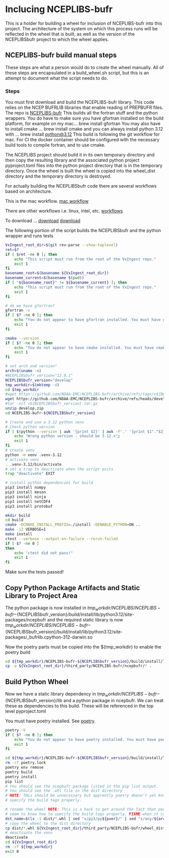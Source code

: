 # Inclucing NCEPLIBS-bufr

This is a holder for building a wheel for inclusion of NCEPLIBS-bufr into this project.
The architecture of the system on which this process runs will be reflected in the wheel
that is built, as well as the version of the NCEPLIBSbufr project to which the wheel applies.

## NCEPLIBS-bufr build manual steps

These steps are what a person would do to create the wheel manually. All of these steps are
encapsulated in a build_wheel.sh script, but this is an attempt to document what the
script needs to do.

### Steps

You must first download and build the NCEPLIBS-bufr library.
This code relies on the NCEP BUFRLIB libraries that enable reading of PREPBUFR files.
The repo is [NCEPLIBS-bufr](https://github.com/NOAA-EMC/NCEPLIBS-bufr)
This builds all the fortran stuff and the python wrappers. You do have to make sure
you have gfortran installed on the build platform, for example on my mac... brew install gfortran
You may also have to install cmake ... brew install cmake
and you can always install python 3.12 with ... brew install python@3.12
This build is following the git workflow for mac. For CI the docker container should be configured
with the necessary build tools to compile fortran, and to use cmake.

The NCEPLIBS project should build it in its own temporary directory and then copy the
resulting library and the associated python project pyproject.toml files into the python
project directory that is in the temporary directory. Once the wheel is built the wheel is
copied into the wheel_dist directory and the temporary directory is destroyed.

For actually building the NCEPLIBSbufr code there are several workflows based on architecture.

This is the mac workflow.
[mac workflow](https://github.com/NOAA-EMC/NCEPLIBS-bufr/blob/develop/.github/workflows/MacOS.yml)

There are other workflows i.e. linux, intel, etc.
[workflows](https://github.com/NOAA-EMC/NCEPLIBS-bufr/blob/develop/.github/workflows)

To download ...
[download](https://github.com/NOAA-EMC/NCEPLIBS-bufr/archive/refs/heads/develop.zip)
[download](https://github.com/NOAA-EMC/NCEPLIBS-bufr/archive/refs/tags/v${version}.tar.gz)

The following portion of the script builds the NCEPLIBSbufr and the python wrapper and runs tests

```bash
VxIngest_root_dir=$(git rev-parse --show-toplevel)
ret=$?
if [ $ret -ne 0 ]; then
    echo "This script must run from the root of the VxIngest repo."
    exit 1
fi
basename_root=$(basename ${VxIngest_root_dir})
basename_current=$(basename $(pwd))
if [ "${basename_root}" != ${basename_current} ]; then
    echo "This script must run from the root of the VxIngest repo."
    exit 1
fi

# do we have gfortran?
gfortran -v
if [ $? -ne 0 ]; then
    echo "You do not appear to have gfortran installed. You must have gfortran installed."
    exit 1
fi

cmake --version
if [ $? -ne 0 ]; then
    echo "You do not appear to have cmake installed. You must have cmake installed."
    exit 1
fi

# set arch and version"
arch=$(uname -m)
#NCEPLIBSbufr_version="12.0.1"
NCEPLIBSbufr_version="develop"
tmp_workdir=$(mktemp -d)
cd $tmp_workdir
#wget https://github.com/NOAA-EMC/NCEPLIBS-bufr/archive/refs/tags/v${NCEPLIBSbufr_version}.tar.gz
wget https://github.com/NOAA-EMC/NCEPLIBS-bufr/archive/refs/heads/develop.zip
#tar -xzf v${NCEPLIBSbufr_version}.tar.gz
unzip develop.zip
cd NCEPLIBS-bufr-${NCEPLIBSbufr_version}

# Create and use a 3.12 python venv
# Check python version
if [ $(python --version | awk '{print $2}' | awk -F'.' '{print $1"."$2}') != "3.12" ]; then
    echo "Wrong python version - should be 3.12.x";
    exit 1
fi
# create venv
python -m venv .venv-3.12
# activate venv
. .venv-3.12/bin/activate
# set a trap to deactivate when the script exits
trap "deactivate" EXIT

# install python dependencies for build
pip3 install numpy
pip3 install meson
pip3 install ninja
pip3 install netCDF4
pip3 install protobuf

mkdir build
cd build
cmake -DCMAKE_INSTALL_PREFIX=./install -DENABLE_PYTHON=ON ..
make -j2 VERBOSE=1
make install
ctest --verbose --output-on-failure --rerun-failed
if [ $? -ne 0 ]
then
    echo "ctest did not pass!"
    exit 1
fi
```

Make sure the tests passed!

## Copy Python Package Artifacts and Static Library to Project Area

The python package is now installed in ${tmp_workdir}/NCEPLIBS/NCEPLIBS-bufr-${NCEPLIBSbufr_version}/build/install/lib/python3.12/site-packages/ncepbufr
and the required static library is now ${tmp_workdir}/NCEPLIBS/NCEPLIBS-bufr-${NCEPLIBSbufr_version}/build/install/lib/python3.12/site-packages/_bufrlib.cpython-312-darwin.so

Now the poetry parts must be copied into the ${tmp_workdir} to enable the poetry build

```bash
cd ${tmp_workdir}/NCEPLIBS-bufr-${NCEPLIBSbufr_version}/build/install/lib/python3.12/site-packages
cp -a ${VxIngest_root_dir}/third_party/NCEPLIBS-bufr/ncepbufr/* .
```

## Build Python Wheel

Now we have a static library dependency in ${tmp_workdir}/NCEPLIBS-bufr-${NCEPLIBSbufr_version}/lib and a python package in ncepbufr. We can treat these as dependencies to this build. These will be referenced in the top level pyproject.toml

You must have poetry installed. See [poetry](https://python-poetry.org/docs/).

```bash
poetry -V
if [ $? -ne 0 ]; then
    echo "You do not appear to have poetry installed. You must have poetry installed. See [poetry](https://python-poetry.org/docs/)."
    exit 1
fi

cd ${tmp_workdir}/NCEPLIBS-bufr-${NCEPLIBSbufr_version}/build/install/lib/python3.12/site-packages
rm -rf poetry.lock
poetry env remove
poetry build
poetry install
pip list
# You should see the ncepbufr package listed in the pip list output.
# You should see the .whl file in the dist directory
# NOTE: THis should be unnecessary but apprently poetry doesn't yet know how to
# specify the build tags properly.

# rename the wheel NOTE: This is a hack to get around the fact that poetry doesn't
# seem to know how to specify the build tags properly. FIXME when it can
dst_name=$(ls -1 dist/*.whl | sed "s/py3/py${pver}/" | sed "s/any/${arch}/")
# copy the wheel to the dist directory
cp dist/*.whl ${VxIngest_root_dir}/third_party/NCEPLIBS-bufr/wheel_dist/${dst_name}
# deactivate the venv
deactivate
cd ${VxIngest_root_dir}
rm -rf ${tmp_workdir}
exit 0
```
